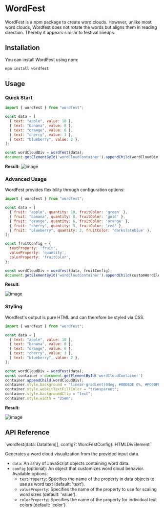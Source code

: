 # WordFest

WordFest is a npm package to create word clouds. However, unlike most word clouds, Wordfest does not rotate the words but aligns them in reading direction.
Thereby it appears similar to festival lineups.

## Installation

You can install WordFest using npm:

```bash
npm install wordfest
```

## Usage
### Quick Start

```js
import { wordfest } from "wordfest";

const data = [
  { text: "apple", value: 10 },
  { text: "banana", value: 8 },
  { text: "orange", value: 6 },
  { text: "cherry", value: 3 },
  { text: "blueberry", value: 2 },
];

const wordCloudDiv = wordfest(data);
document.getElementById('wordCloudContainer').appendChild(wordCloudDiv);
```

**Result:**
![image](https://github.com/keckelt/wordfest/assets/10337788/e93ae622-f80f-4dee-bb13-3b8ac4c0bc1e)

### Advanced Usage
WordFest provides flexibility through configuration options:

```js
import { wordfest } from "wordfest";

const data = [
  { fruit: "apple", quantity: 10, fruitColor: 'green' },
  { fruit: "banana", quantity: 8, fruitColor: 'gold' },
  { fruit: "orange", quantity: 6, fruitColor: 'orange' },
  { fruit: "cherry", quantity: 3, fruitColor: 'red' },
  { fruit: "blueberry", quantity: 2, fruitColor: 'darkslateblue' },
];

const fruitConfig = {
  textProperty: 'fruit',
  valueProperty: 'quantity',
  colorProperty: 'fruitColor',
};

const wordCloudDiv = wordfest(data, fruitConfig);
document.getElementById('wordCloudContainer').appendChild(customWordCloudDiv);
```

**Result:**

![image](https://github.com/keckelt/wordfest/assets/10337788/c29c385d-8633-4ad8-a04e-c1b32cea7dbd)


### Styling

Wordfest's output is pure HTML and can therefore be styled via CSS.

```js
import { wordfest } from "wordfest";

const data = [
  { text: "apple", value: 10 },
  { text: "banana", value: 8 },
  { text: "orange", value: 6 },
  { text: "cherry", value: 3 },
  { text: "blueberry", value: 2 },
];

const wordCloudDiv = wordfest(data);
const container = document.getElementById('wordCloudContainer')
container.appendChild(wordCloudDiv);
container.style.background = "linear-gradient(0deg, #00DBDE 0%, #FC00FF 100%)";
container.style.webkitTextFillColor = "transparent";
container.style.backgroundClip = "text";
container.style.width = "25em";
```

**Result:**

![image](https://github.com/keckelt/wordfest/assets/10337788/6c194b3b-6d9e-428e-b5f4-05499b2a5617)


## API Reference
`wordfest(data: DataItem[], config?: WordFestConfig): HTMLDivElement``

Generates a word cloud visualization from the provided input data.

* `data`: An array of JavaScript objects containing word data.
* `config` (optional): An object that customizes word cloud behavior. Available options:
    * `textProperty`: Specifies the name of the property in data objects to use as word text (default: 'text').
    * `valueProperty`: Specifies the name of the property to use for scaling word sizes (default: 'value').
    * `colorProperty`: Specifies the name of the property for individual text colors (default: 'color').
